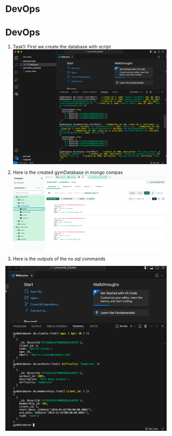 # DevOps

# DevOps

1. Task1: First we create the database with script
   ![Database_Creation](https://github.com/Alex-Sigma/Development/blob/lecture14/images/CreateDB_1.png)

2. Here is the created gymDatabase in mongo compas
   ![database_result](https://github.com/Alex-Sigma/Development/blob/lecture14/images/Create_Database_result.png)

3. Here is the outputs of the no sql commands

![nosql_outputs](https://github.com/Alex-Sigma/Development/blob/lecture14/images/NoSQLs_1_to_3.png)
